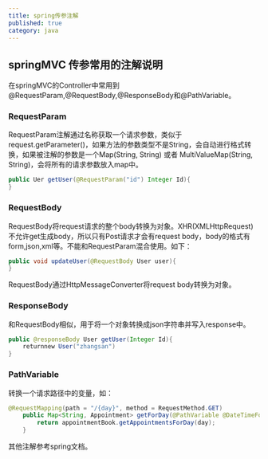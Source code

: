 ```yaml
---
title: spring传参注解
published: true
category: java
---
```


## springMVC 传参常用的注解说明

在springMVC的Controller中常用到@RequestParam,@RequestBody,@ResponseBody和@PathVariable。

### RequestParam
RequestParam注解通过名称获取一个请求参数，类似于request.getParameter\(\)，如果方法的参数类型不是String，会自动进行格式转换，如果被注解的参数是一个Map(String, String) 或者 MultiValueMap(String, String)，会将所有的请求参数放入map中。
```java 
public Uer getUser(@RequestParam("id") Integer Id){
}
```
### RequestBody
RequestBody将request请求的整个body转换为对象。XHR(XMLHttpRequest)不允许get生成body，所以只有Post请求才会有request body，body的格式有form,json,xml等。不能和RequestParam混合使用。如下：
```java
public void updateUser(@RequestBody User user){
}
```

RequestBody通过HttpMessageConverter将request body转换为对象。

### ResponseBody
和RequestBody相似，用于将一个对象转换成json字符串并写入response中。
```java	 
public @responseBody User getUser(Integer Id){
	returnnew User("zhangsan")
}
```
### PathVariable
转换一个请求路径中的变量，如：
```java
@RequestMapping(path = "/{day}", method = RequestMethod.GET)
    public Map<String, Appointment> getForDay(@PathVariable @DateTimeFormat(iso=ISO.DATE) Date day, Model model) {
        return appointmentBook.getAppointmentsForDay(day);
    }
```
其他注解参考spring文档。


